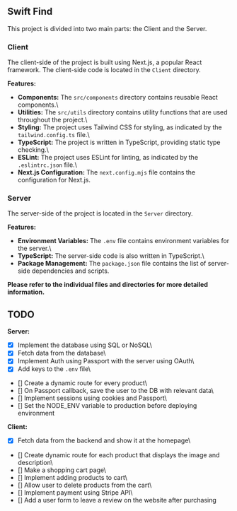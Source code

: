 ## Swift Find

This project is divided into two main parts: the Client and the Server.

### Client

The client-side of the project is built using Next.js, a popular React framework. The client-side code is located in the `Client` directory.

**Features:**

- **Components:** The `src/components` directory contains reusable React components.\
- **Utilities:** The `src/utils` directory contains utility functions that are used throughout the project.\
- **Styling:** The project uses Tailwind CSS for styling, as indicated by the `tailwind.config.ts` file.\
- **TypeScript:** The project is written in TypeScript, providing static type checking.\
- **ESLint:** The project uses ESLint for linting, as indicated by the `.eslintrc.json` file.\
- **Next.js Configuration:** The `next.config.mjs` file contains the configuration for Next.js.

### Server

The server-side of the project is located in the `Server` directory.

**Features:**

- **Environment Variables:** The `.env` file contains environment variables for the server.\
- **TypeScript:** The server-side code is also written in TypeScript.\
- **Package Management:** The `package.json` file contains the list of server-side dependencies and scripts.

**Please refer to the individual files and directories for more detailed information.**

## TODO

**Server:**

- [x] Implement the database using SQL or NoSQL\
- [x] Fetch data from the database\
- [x] Implement Auth using Passport with the server using OAuth\
- [x] Add keys to the `.env` file\
- [] Create a dynamic route for every product\
- [] On Passport callback, save the user to the DB with relevant data\
- [] Implement sessions using cookies and Passport\
- [] Set the NODE_ENV variable to production before deploying environment

**Client:**

- [x] Fetch data from the backend and show it at the homepage\
- [] Create dynamic route for each product that displays the image and description\
- [] Make a shopping cart page\
- [] Implement adding products to cart\
- [] Allow user to delete products from the cart\
- [] Implement payment using Stripe API\
- [] Add a user form to leave a review on the website after purchasing
